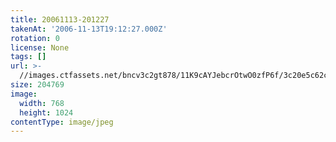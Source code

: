 ```yaml
---
title: 20061113-201227
takenAt: '2006-11-13T19:12:27.000Z'
rotation: 0
license: None
tags: []
url: >-
  //images.ctfassets.net/bncv3c2gt878/11K9cAYJebcrOtwO0zfP6f/3c20e5c62c83173b9c9d989be023e757/20061113-201227_4560409634_o
size: 204769
image:
  width: 768
  height: 1024
contentType: image/jpeg
---
```


